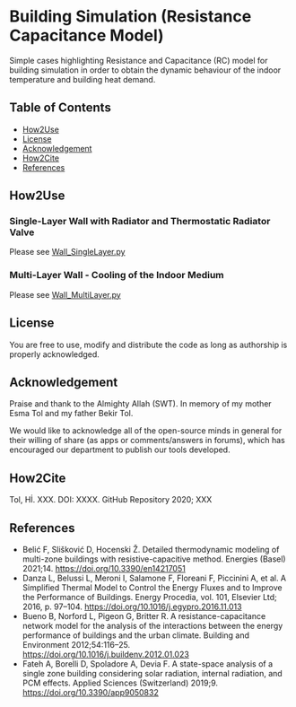 # Building Simulation (Resistance Capacitance Model)
Simple cases highlighting Resistance and Capacitance (RC) model for building simulation in order to obtain the dynamic behaviour of the indoor temperature and building heat demand. 

## Table of Contents
- [How2Use](README.md#how2use)
- [License](README.md#License)
- [Acknowledgement](README.md#Acknowledgement)
- [How2Cite](README.md#How2Cite)
- [References](README.md#References)

## How2Use
### Single-Layer Wall with Radiator and Thermostatic Radiator Valve
Please see [Wall_SingleLayer.py](https://github.com/DrTol/BuildingSimulation_RC/blob/main/Wall_SingleLayer.py)

### Multi-Layer Wall - Cooling of the Indoor Medium
Please see [Wall_MultiLayer.py](https://github.com/DrTol/BuildingSimulation_RC/blob/main/Wall_MultiLayer.py)

## License
You are free to use, modify and distribute the code as long as authorship is properly acknowledged.

## Acknowledgement
Praise and thank to the Almighty Allah (SWT). In memory of my mother Esma Tol and my father Bekir Tol.

We would like to acknowledge all of the open-source minds in general for their willing of share (as apps or comments/answers in forums), which has encouraged our department to publish our tools developed.

## How2Cite
Tol, Hİ. XXX. DOI: XXXX. GitHub Repository 2020; XXX

## References
- Belić F, Slišković D, Hocenski Ž. Detailed thermodynamic modeling of multi-zone buildings with resistive-capacitive method. Energies (Basel) 2021;14. https://doi.org/10.3390/en14217051
- Danza L, Belussi L, Meroni I, Salamone F, Floreani F, Piccinini A, et al. A Simplified Thermal Model to Control the Energy Fluxes and to Improve the Performance of Buildings. Energy Procedia, vol. 101, Elsevier Ltd; 2016, p. 97–104. https://doi.org/10.1016/j.egypro.2016.11.013
- Bueno B, Norford L, Pigeon G, Britter R. A resistance-capacitance network model for the analysis of the interactions between the energy performance of buildings and the urban climate. Building and Environment 2012;54:116–25. https://doi.org/10.1016/j.buildenv.2012.01.023
- Fateh A, Borelli D, Spoladore A, Devia F. A state-space analysis of a single zone building considering solar radiation, internal radiation, and PCM effects. Applied Sciences (Switzerland) 2019;9. https://doi.org/10.3390/app9050832

